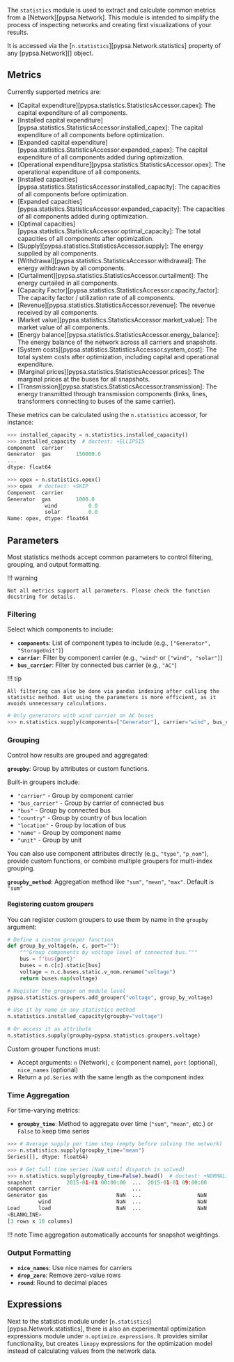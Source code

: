 <!--
SPDX-FileCopyrightText: PyPSA Contributors

SPDX-License-Identifier: CC-BY-4.0
-->

The `statistics` module is used to extract and calculate common metrics from a [Network][pypsa.Network]. This module is intended to simplify the process of inspecting networks and creating first visualizations of your results.

It is accessed via the [`n.statistics`][pypsa.Network.statistics] property of any [pypsa.Network][] object.

## Metrics


Currently supported metrics are:

- [Capital expenditure][pypsa.statistics.StatisticsAccessor.capex]: The capital expenditure of all components.
- [Installed capital expenditure][pypsa.statistics.StatisticsAccessor.installed_capex]: The capital expenditure of all components before optimization.
- [Expanded capital expenditure][pypsa.statistics.StatisticsAccessor.expanded_capex]: The capital expenditure of all components added during optimization.
- [Operational expenditure][pypsa.statistics.StatisticsAccessor.opex]: The operational expenditure of all components.
- [Installed capacities][pypsa.statistics.StatisticsAccessor.installed_capacity]: The capacities of all components before optimization.
- [Expanded capacities][pypsa.statistics.StatisticsAccessor.expanded_capacity]: The capacities of all components added during optimization.
- [Optimal capacities][pypsa.statistics.StatisticsAccessor.optimal_capacity]: The total capacities of all components after optimization.
- [Supply][pypsa.statistics.StatisticsAccessor.supply]: The energy supplied by all components.
- [Withdrawal][pypsa.statistics.StatisticsAccessor.withdrawal]: The energy withdrawn by all components.
- [Curtailment][pypsa.statistics.StatisticsAccessor.curtailment]: The energy curtailed in all components.
- [Capacity Factor][pypsa.statistics.StatisticsAccessor.capacity_factor]: The capacity factor / utilization rate of all components.
- [Revenue][pypsa.statistics.StatisticsAccessor.revenue]: The revenue received by all components.
- [Market value][pypsa.statistics.StatisticsAccessor.market_value]: The market value of all components.
- [Energy balance][pypsa.statistics.StatisticsAccessor.energy_balance]: The energy balance of the network across all carriers and snapshots.
- [System costs][pypsa.statistics.StatisticsAccessor.system_cost]: The total system costs after optimization, including capital and operational expenditure.
- [Marginal prices][pypsa.statistics.StatisticsAccessor.prices]: The marginal prices at the buses for all snapshots.
- [Transmission][pypsa.statistics.StatisticsAccessor.transmission]: The energy transmitted through transmission components (links, lines, transformers connecting to buses of the same carrier).

These metrics can be calculated using the `n.statistics` accessor, for instance:

``` py
>>> installed_capacity = n.statistics.installed_capacity()
>>> installed_capacity  # doctest: +ELLIPSIS
component  carrier
Generator  gas        150000.0
...
dtype: float64

>>> opex = n.statistics.opex()
>>> opex  # doctest: +SKIP
Component  carrier
Generator  gas        1000.0
            wind          0.0
            solar         0.0
Name: opex, dtype: float64
```

## Parameters

Most statistics methods accept common parameters to control filtering, grouping, and output formatting.

!!! warning

    Not all metrics support all parameters. Please check the function docstring for details.

### Filtering

Select which components to include:

- **`components`**: List of component types to include (e.g., `["Generator", "StorageUnit"]`)
- **`carrier`**: Filter by component carrier (e.g., `"wind"` or `["wind", "solar"]`)
- **`bus_carrier`**: Filter by connected bus carrier (e.g., `"AC"`)

!!! tip

    All filtering can also be done via pandas indexing after calling the statistic method. But using the parameters is more efficient, as it avoids unnecessary calculations.

``` py
# Only generators with wind carrier on AC buses
>>> n.statistics.supply(components=["Generator"], carrier="wind", bus_carrier="AC")  # doctest: +SKIP
```

### Grouping

Control how results are grouped and aggregated:

**`groupby`**: Group by attributes or custom functions.

Built-in groupers include:

- `"carrier"` - Group by component carrier
- `"bus_carrier"` - Group by carrier of connected bus
- `"bus"` - Group by connected bus
- `"country"` - Group by country of bus location
- `"location"` - Group by location of bus
- `"name"` - Group by component name
- `"unit"` - Group by unit

You can also use component attributes directly (e.g., `"type"`, `"p_nom"`), provide custom functions, or combine multiple groupers for multi-index grouping.

**`groupby_method`**: Aggregation method like `"sum"`, `"mean"`, `"max"`. Default is `"sum"`

#### Registering custom groupers
You can register custom groupers to use them by name in the `groupby` argument:

``` py
# Define a custom grouper function
def group_by_voltage(n, c, port=""):
    """Group components by voltage level of connected bus."""
    bus = f"bus{port}"
    buses = n.c[c].static[bus]
    voltage = n.c.buses.static.v_nom.rename("voltage")
    return buses.map(voltage)

# Register the grouper on module level
pypsa.statistics.groupers.add_grouper("voltage", group_by_voltage)

# Use it by name in any statistics method
n.statistics.installed_capacity(groupby="voltage")

# Or access it as attribute
n.statistics.supply(groupby=pypsa.statistics.groupers.voltage)
```

Custom grouper functions must:

- Accept arguments: `n` (Network), `c` (component name), `port` (optional), `nice_names` (optional)
- Return a `pd.Series` with the same length as the component index

### Time Aggregation

For time-varying metrics:

- **`groupby_time`**: Method to aggregate over time (`"sum"`, `"mean"`, etc.) or `False` to keep time series

``` py
>>> # Average supply per time step (empty before solving the network)
>>> n.statistics.supply(groupby_time="mean")
Series([], dtype: float64)

>>> # Get full time series (NaN until dispatch is solved)
>>> n.statistics.supply(groupby_time=False).head()  # doctest: +NORMALIZE_WHITESPACE
snapshot           2015-01-01 00:00:00  ...  2015-01-01 09:00:00
component carrier                       ...
Generator gas                      NaN  ...                  NaN
          wind                     NaN  ...                  NaN
Load      load                     NaN  ...                  NaN
<BLANKLINE>
[3 rows x 10 columns]
```

!!! note
    Time aggregation automatically accounts for snapshot weightings.

### Output Formatting

- **`nice_names`**: Use nice names for carriers
- **`drop_zero`**: Remove zero-value rows
- **`round`**: Round to decimal places

## Expressions

Next to the statistics module under [`n.statistics`][pypsa.Network.statistics], there is also an experimental optimization expressions module under `n.optimize.expressions`. It provides similar functionality, but creates `linopy` expressions for the optimization model instead of calculating values from the network data.
